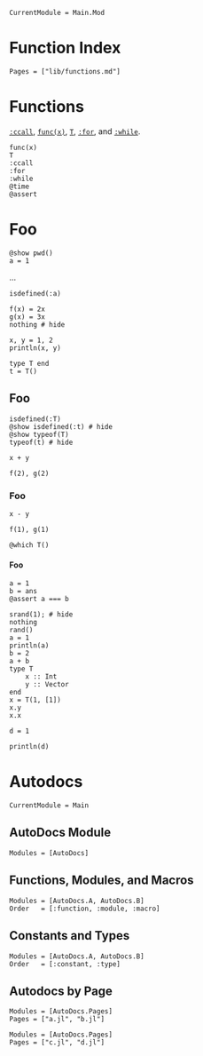 
```@meta
CurrentModule = Main.Mod
```

# Function Index

```@index
Pages = ["lib/functions.md"]
```

# Functions

[`:ccall`](@ref), [`func(x)`](@ref), [`T`](@ref), [`:for`](@ref), and [`:while`](@ref).

```@docs
func(x)
T
:ccall
:for
:while
@time
@assert
```

# Foo

```@example
@show pwd()
a = 1
```

...

```@example
isdefined(:a)
```

```@example 1
f(x) = 2x
g(x) = 3x
nothing # hide
```

```@example 2
x, y = 1, 2
println(x, y)
```

```@example 3
type T end
t = T()
```

## Foo

```@example 3
isdefined(:T)
@show isdefined(:t) # hide
@show typeof(T)
typeof(t) # hide
```

```@example 2
x + y
```

```@example 1
f(2), g(2)
```

### Foo

```@example 2
x - y
```

```@example 1
f(1), g(1)
```

```@example 3
@which T()
```

#### Foo

```@example
a = 1
b = ans
@assert a === b
```

```@repl
srand(1); # hide
nothing
rand()
a = 1
println(a)
b = 2
a + b
type T
    x :: Int
    y :: Vector
end
x = T(1, [1])
x.y
x.x
```

```@repl 1
d = 1
```

```@repl 1
println(d)
```

# Autodocs

```@meta
CurrentModule = Main
```

## AutoDocs Module

```@autodocs
Modules = [AutoDocs]
```

## Functions, Modules, and Macros

```@autodocs
Modules = [AutoDocs.A, AutoDocs.B]
Order   = [:function, :module, :macro]
```

## Constants and Types

```@autodocs
Modules = [AutoDocs.A, AutoDocs.B]
Order   = [:constant, :type]
```

## Autodocs by Page

```@autodocs
Modules = [AutoDocs.Pages]
Pages = ["a.jl", "b.jl"]
```

```@autodocs
Modules = [AutoDocs.Pages]
Pages = ["c.jl", "d.jl"]
```

